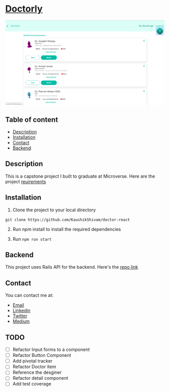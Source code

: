 # [Doctorly](https://raw.githack.com/KaushikShivam/youtube_clone/feature-navigation/index.html)

![Doctorly](screenshot.png)

## Table of content

- [Description](#description)
- [Installation](#installation)
- [Contact](#contact)
- [Backend](#backend)

## Description

This is a capstone project I built to graduate at Microverse. Here are the project [reuirements](https://www.notion.so/Final-Capstone-Project-Doctor-appointments-9b345aad940b4f0a951049fcb3da159f)

## Installation

1. Clone the project to your local directory

```
git clone https://github.com/KaushikShivam/doctor-react
```

2. Run npm install to install the required dependencies

3. Run `npm run start`

## Backend

This project uses Rails API for the backend. Here's the [repo link](https://github.com/KaushikShivam/doctor_api)

## Contact

You can contact me at:

- [Email](shivamkaushikofficial@gmail.com)
- [Linkedin](https://www.linkedin.com/in/shivam-kaushik-bb8162102/)
- [Twitter](https://twitter.com/kShivamDev)
- [Medium](https://medium.com/@shivamkaushikofficial)

## TODO

- [ ] Refactor Input forms to a component
- [ ] Refactor Button Component
- [ ] Add pivotal tracker
- [ ] Refactor Doctor item
- [ ] Reference the desginer
- [ ] Refactor detail component
- [ ] Add test coverage
